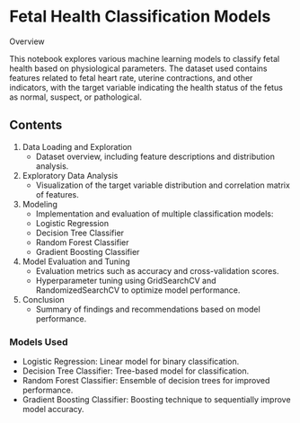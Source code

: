# Fetal Health Classification Models

Overview

This notebook explores various machine learning models to classify fetal health based on physiological parameters. The dataset used contains features related to fetal heart rate, uterine contractions, and other indicators, with the target variable indicating the health status of the fetus as normal, suspect, or pathological.

## Contents
  1. Data Loading and Exploration
        * Dataset overview, including feature descriptions and distribution analysis.
  2. Exploratory Data Analysis
        * Visualization of the target variable distribution and correlation matrix of features.
  3. Modeling
        * Implementation and evaluation of multiple classification models:
        * Logistic Regression
        * Decision Tree Classifier
        * Random Forest Classifier
        * Gradient Boosting Classifier
  4. Model Evaluation and Tuning
        * Evaluation metrics such as accuracy and cross-validation scores.
        * Hyperparameter tuning using GridSearchCV and RandomizedSearchCV to optimize model performance.
  5. Conclusion
        * Summary of findings and recommendations based on model performance.
### Models Used
  * Logistic Regression: Linear model for binary classification.
  * Decision Tree Classifier: Tree-based model for classification.
  * Random Forest Classifier: Ensemble of decision trees for improved performance.
  * Gradient Boosting Classifier: Boosting technique to sequentially improve model accuracy.
